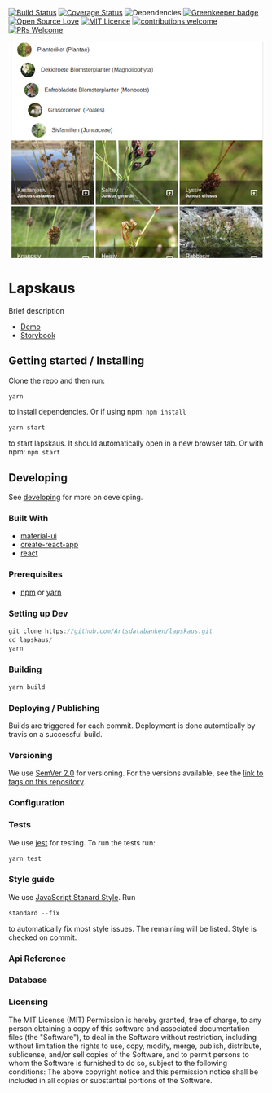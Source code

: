 [![Build Status](https://travis-ci.org/Artsdatabanken/lapskaus.svg?branch=master)](https://travis-ci.org/Artsdatabanken/lapskaus) [![Coverage Status](https://coveralls.io/repos/github/Artsdatabanken/lapskaus/badge.svg?branch=master)](https://coveralls.io/github/Artsdatabanken/lapskaus?branch=master)
![Dependencies](https://david-dm.org/artsdatabanken/lapskaus.svg)
[![Greenkeeper badge](https://badges.greenkeeper.io/Artsdatabanken/lapskaus.svg)](https://greenkeeper.io/)
[![Open Source Love](https://badges.frapsoft.com/os/v2/open-source.svg?v=103)](https://github.com/ellerbrock/open-source-badges/)
[![MIT Licence](https://badges.frapsoft.com/os/mit/mit.svg?v=103)](https://opensource.org/licenses/mit-license.php)
[![contributions welcome](https://camo.githubusercontent.com/926d8ca67df15de5bd1abac234c0603d94f66c00/68747470733a2f2f696d672e736869656c64732e696f2f62616467652f636f6e747269627574696f6e732d77656c636f6d652d627269676874677265656e2e7376673f7374796c653d666c6174)](https://github.com/Artsdatabanken/lapskaus/issues)
[![PRs Welcome](https://img.shields.io/badge/PRs-welcome-brightgreen.svg)](CONTRIBUTING.md#pull-requests)

[![Screenshot](screenshot.png "lapskaus screenshot")](http://outgoing-front.surge.sh/)

# Lapskaus

Brief description

* [Demo](https://artsdatabanken.github.io/lapskaus/storybook)
* [Storybook](https://artsdatabanken.github.io/lapskaus/storybook)

## Getting started / Installing

Clone the repo and then run:

```javascript
yarn
```

to install dependencies.  Or if using npm: `npm install`

```javascript
yarn start
```

to start lapskaus.  It should automatically open in a new browser tab.  Or with npm: `npm start`

## Developing

See [developing](DEVELOPING.md) for more on developing.

### Built With

 * [material-ui](https://github.com/callemall/material-ui)
 * [create-react-app](https://github.com/facebookincubator/create-react-app)
 * [react](https://github.com/facebook/react)

### Prerequisites

 * [npm](https://nodejs.org/en/download/) or [yarn](https://yarnpkg.com/en/)

### Setting up Dev

```javascript
git clone https://github.com/Artsdatabanken/lapskaus.git
cd lapskaus/
yarn
```

### Building
```javascript
yarn build
```
### Deploying / Publishing

Builds are triggered for each commit.  Deployment is done automtically by travis on a successful build.

### Versioning

We use [SemVer 2.0](http://semver.org/) for versioning. For the versions available, see the [link to tags on this repository](https://github.com/artsdatabanken/lapskaus/blob/master/tags).

### Configuration

### Tests

We use [jest](https://facebook.github.io/jest/) for testing.  To run the tests run:

```javascript
yarn test
```
### Style guide

We use [JavaScript Stanard Style](https://standardjs.com/). Run

```javascript
standard --fix
```

to automatically fix most style issues.  The remaining will be listed.  Style is checked on commit.

### Api Reference

### Database

### Licensing

The MIT License (MIT)
Permission is hereby granted, free of charge, to any person obtaining a copy of this software and associated documentation files (the "Software"), to deal in the Software without restriction, including without limitation the rights to use, copy, modify, merge, publish, distribute, sublicense, and/or sell copies of the Software, and to permit persons to whom the Software is furnished to do so, subject to the following conditions:
The above copyright notice and this permission notice shall be included in all copies or substantial portions of the Software.
